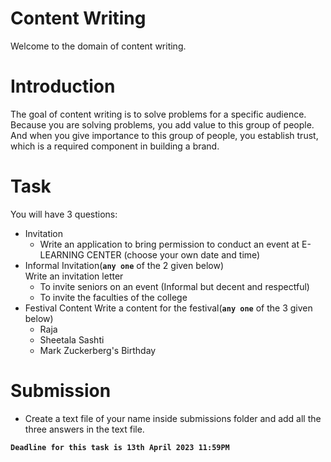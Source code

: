 # Content Writing

Welcome to the domain of content writing.

# Introduction
The goal of content writing is to solve problems for a specific audience. Because you are solving problems, you add value to this group of people. And when you give importance to this group of people, you establish trust, which is a required component in building a brand.

# Task
You will have 3 questions:
*  Invitation
    * Write an application to bring permission to conduct an event at E-LEARNING CENTER (choose your own date and time)
*  Informal Invitation(**`any one`** of the 2 given below)<br>
  Write an invitation letter
    * To invite seniors on an event (Informal but decent and respectful)
    * To invite the faculties of the college
* Festival Content
  Write a content for the festival(**`any one`** of the 3 given below)
  * Raja
  * Sheetala Sashti
  * Mark Zuckerberg's Birthday

# Submission
* Create a text file of your name inside submissions folder and add all the three answers in the text file.


**`Deadline for this task is 13th April 2023 11:59PM`**
